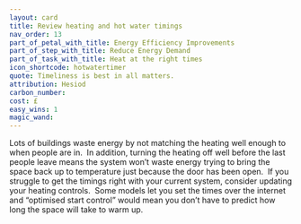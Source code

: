 ```yaml
---
layout: card
title: Review heating and hot water timings
nav_order: 13
part_of_petal_with_title: Energy Efficiency Improvements
part_of_step_with_title: Reduce Energy Demand
part_of_task_with_title: Heat at the right times
icon_shortcode: hotwatertimer
quote: Timeliness is best in all matters.
attribution: Hesiod
carbon_number: 
cost: £
easy_wins: 1
magic_wand: 
---
```


<p>Lots of buildings waste energy by not matching the heating well enough to when people are in.  In addition, turning the heating off well before the last people leave means the system won’t waste energy trying to bring the space back up to temperature just because the door has been open.  If you struggle to get the timings right with your current system, consider updating your heating controls.  Some models let you set the times over the internet and “optimised start control” would mean you don’t have to predict how long the space will take to warm up.</p> 
